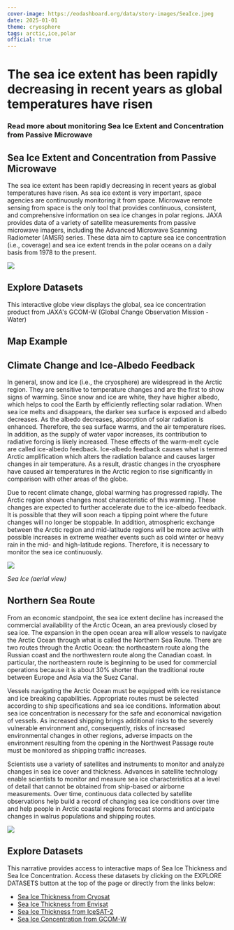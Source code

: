 ```yaml
---
cover-image: https://eodashboard.org/data/story-images/SeaIce.jpeg
date: 2025-01-01
theme: cryosphere
tags: arctic,ice,polar
official: true
---
```


#   The sea ice extent has been rapidly decreasing in recent years as global temperatures have risen <!--{ as="img" mode="hero" src="https://eodashboard.org/data/story-images/SeaIce.jpeg" }-->
### Read more about monitoring Sea Ice Extent and Concentration from Passive Microwave <!--{ style="font-size:1.5rem;opacity:0.7;margin-top:1rem;" }-->

## Sea Ice Extent and Concentration from Passive Microwave

The sea ice extent has been rapidly decreasing in recent years as global temperatures have risen. As sea ice extent is very important, space agencies are continuously monitoring it from space. Microwave remote sensing from space is the only tool that provides continuous, consistent, and comprehensive information on sea ice changes in polar regions. JAXA provides data of a variety of satellite measurements from passive microwave imagers, including the Advanced Microwave Scanning Radiometer (AMSR) series. These data aim to capture sea ice concentration (i.e., coverage) and sea ice extent trends in the polar oceans on a daily basis from 1978 to the present.

![](https://eodashboard.org/data/story-images/1-sea-ice.jpg)

## Explore Datasets

This interactive globe view displays the global, sea ice concentration product from JAXA's GCOM-W (Global Change Observation Mission - Water)

## Map Example <!--{as="eox-map" style="width: 100%; height: 500px;" layers='[{"type":"Tile","properties":{"id":"Overlay labels"},"source":{"type":"XYZ","urls":["//s2maps-tiles.eu/wmts/1.0.0/overlay_base_bright_3857/default/g/{z}/{y}/{x}.jpg"]}},{"type":"Tile","properties":{"id":"ENSST_by_GCOM-W-AMSR_JAXA-2024-08-10T12:00:00Z"},"source":{"type":"TileWMS","urls":["https://services.sentinel-hub.com/ogc/wms/0635c213-17a1-48ee-aef7-9d1731695a54"],"params":{"layers":"SST_BY_GCOM-W-AMSR_JAXA","styles":"","format":"image/png","time":"2024-08-10T12:00:00Z"}}},{"type":"Tile","properties":{"id":"Terrain light"},"source":{"type":"XYZ","urls":["//s2maps-tiles.eu/wmts/1.0.0/terrain-light_3857/default/g/{z}/{y}/{x}.jpg"]}}]' zoom="2.562242424221073" center=[0,-9.48025338669575] }-->

## Climate Change and Ice-Albedo Feedback

In general, snow and ice (i.e., the cryosphere) are widespread in the Arctic region. They are sensitive to temperature changes and are the first to show signs of warming. Since snow and ice are white, they have higher albedo, which helps to cool the Earth by efficiently reflecting solar radiation. When sea ice melts and disappears, the darker sea surface is exposed and albedo decreases. As the albedo decreases, absorption of solar radiation is enhanced. Therefore, the sea surface warms, and the air temperature rises. In addition, as the supply of water vapor increases, its contribution to radiative forcing is likely increased. These effects of the warm-melt cycle are called ice-albedo feedback. Ice-albedo feedback causes what is termed Arctic amplification which alters the radiation balance and causes larger changes in air temperature. As a result, drastic changes in the cryosphere have caused air temperatures in the Arctic region to rise significantly in comparison with other areas of the globe.

Due to recent climate change, global warming has progressed rapidly. The Arctic region shows changes most characteristic of this warming. These changes are expected to further accelerate due to the ice-albedo feedback. It is possible that they will soon reach a tipping point where the future changes will no longer be stoppable. In addition, atmospheric exchange between the Arctic region and mid-latitude regions will be more active with possible increases in extreme weather events such as cold winter or heavy rain in the mid- and high-latitude regions. Therefore, it is necessary to monitor the sea ice continuously.

![](https://eodashboard.org/data/story-images/1-EO_Dashboard_Cryo-Pix_May_12.jpeg)

*Sea Ice (aerial view)*

##  Northern Sea Route

From an economic standpoint, the sea ice extent decline has increased the commercial availability of the Arctic Ocean, an area previously closed by sea ice. The expansion in the open ocean area will allow vessels to navigate the Arctic Ocean through what is called the Northern Sea Route. There are two routes through the Arctic Ocean: the northeastern route along the Russian coast and the northwestern route along the Canadian coast. In particular, the northeastern route is beginning to be used for commercial operations because it is about 30% shorter than the traditional route between Europe and Asia via the Suez Canal.

Vessels navigating the Arctic Ocean must be equipped with ice resistance and ice breaking capabilities. Appropriate routes must be selected according to ship specifications and sea ice conditions. Information about sea ice concentration is necessary for the safe and economical navigation of vessels. As increased shipping brings additional risks to the severely vulnerable environment and, consequently, risks of increased environmental changes in other regions, adverse impacts on the environment resulting from the opening in the Northwest Passage route must be monitored as shipping traffic increases.

Scientists use a variety of satellites and instruments to monitor and analyze changes in sea ice cover and thickness. Advances in satellite technology enable scientists to monitor and measure sea ice characteristics at a level of detail that cannot be obtained from ship-based or airborne measurements. Over time, continuous data collected by satellite observations help build a record of changing sea ice conditions over time and help people in Arctic coastal regions forecast storms and anticipate changes in walrus populations and shipping routes.

![](https://eodashboard.org/data/story-images/Icebreaking_ships_pillars.jpg)

## Explore Datasets
 
This narrative provides access to interactive maps of Sea Ice Thickness and Sea Ice Concentration. Access these datasets by clicking on the EXPLORE DATASETS button at the top of the page or directly from the links below:

- [Sea Ice Thickness from Cryosat](https://www.eodashboard.org/explore?poi=World-SIC)  
- [Sea Ice Thickness from Envisat](https://www.eodashboard.org/explore?poi=World-SIE)  
- [Sea Ice Thickness from IceSAT-2](https://www.eodashboard.org/explore?poi=World-SITI)
- [Sea Ice Concentration from GCOM-W](https://www.eodashboard.org/explore?poi=World-N12_1_sea_ice_concentration_arctic)



